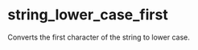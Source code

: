 string_lower_case_first
=======================

Converts the first character of the string to lower case.
